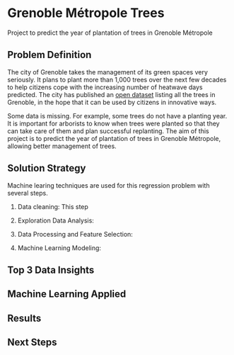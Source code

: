 # Grenoble Métropole Trees

Project to predict the year of plantation of trees in Grenoble Métropole


## Problem Definition

The city of Grenoble takes the management of its green spaces very seriously. It plans to plant more than 1,000 trees over the next few decades to help citizens cope with the increasing number of heatwave days predicted. The city has published an [open dataset](https://grenoble-backoffice.data4citizen.com//dataset/arbres-grenoble) listing all the trees in Grenoble, in the hope that it can be used by citizens in innovative ways.

Some data is missing. For example, some trees do not have a planting year. It is important for arborists to know when trees were planted so that they can take care of them and plan successful replanting. The aim of this project is to predict the year of plantation of trees in Grenoble Métropole, allowing better management of trees.

## Solution Strategy

Machine learing techniques are used for this regression problem with several steps.

1. Data cleaning: This step 

2. Exploration Data Analysis: 

3. Data Processing and Feature Selection:

4. Machine Learning Modeling: 

## Top 3 Data Insights

## Machine Learning Applied

## Results

## Next Steps